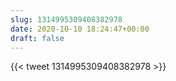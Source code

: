```yaml
---
slug: 1314995309408382978
date: 2020-10-10 18:24:47+00:00
draft: false
---
```


{{< tweet 1314995309408382978 >}}
